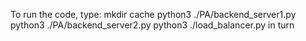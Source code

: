 To run the code, type:
mkdir cache
python3 ./PA/backend_server1.py
python3 ./PA/backend_server2.py
python3 ./load_balancer.py
in turn